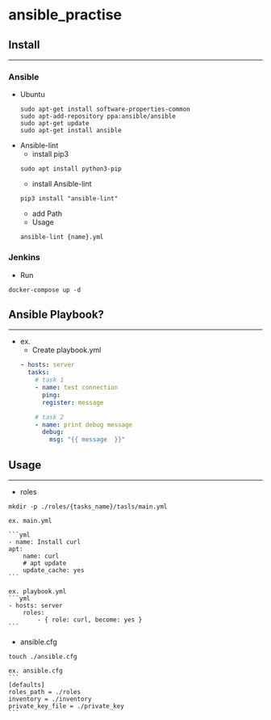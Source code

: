 # ansible_practise

## Install
---
### Ansible
* Ubuntu
    ```shell
    sudo apt-get install software-properties-common
    sudo apt-add-repository ppa:ansible/ansible
    sudo apt-get update
    sudo apt-get install ansible
    ```
* Ansible-lint
    * install pip3
    ```shell
    sudo apt install python3-pip
    ```
    * install Ansible-lint
    ```shell
    pip3 install "ansible-lint"
    ```
    * add Path
    * Usage
    ```shell
    ansible-lint {name}.yml
    ```
### Jenkins
* Run
```shell
docker-compose up -d
```


## Ansible Playbook?
---
* ex.
    - Create playbook.yml
    ```yml
    - hosts: server
      tasks: 
        # task 1
        - name: test connection
          ping:
          register: message

        # task 2
        - name: print debug message
          debug: 
            msg: "{{ message  }}"
    ```
## Usage
---
* roles
```shell
mkdir -p ./roles/{tasks_name}/tasls/main.yml
```
    ex. main.yml

    ```yml
    - name: Install curl
    apt:
        name: curl
        # apt update
        update_cache: yes
    ```

    ex. playbook.yml
    ```yml
    - hosts: server
        roles:
            - { role: curl, become: yes }
    ```

* ansible.cfg
```shell
touch ./ansible.cfg
```

    ex. ansible.cfg
    ```
    [defaults]
    roles_path = ./roles
    inventory = ./inventory
    private_key_file = ./private_key
    ```
